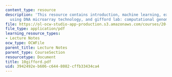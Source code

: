 ```yaml
---
content_type: resource
description: 'This resource contains introduction, machine learning, expression profiling
  using DNA microarray technology, and gifford lab: computational genomics.'
file: https://ol-ocw-studio-app-production.s3.amazonaws.com/courses/20-010j-introduction-to-bioengineering-be-010j-spring-2006/3942492eb606c6448082cffb33434ca4_10gifford.pdf
file_type: application/pdf
learning_resource_types:
- Lecture Notes
ocw_type: OCWFile
parent_title: Lecture Notes
parent_type: CourseSection
resourcetype: Document
title: 10gifford.pdf
uid: 3942492e-b606-c644-8082-cffb33434ca4
---
```

